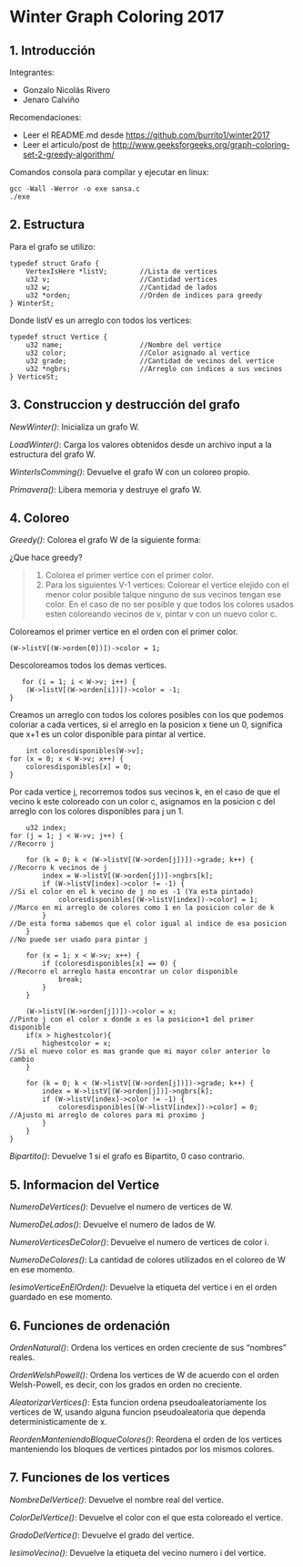 # Winter Graph Coloring 2017

## 1. Introducción ##

Integrantes:
* Gonzalo Nicolás Rivero
* Jenaro Calviño

Recomendaciones:
* Leer el README.md desde https://github.com/burrito1/winter2017
* Leer el articulo/post de http://www.geeksforgeeks.org/graph-coloring-set-2-greedy-algorithm/

Comandos consola para compilar y ejecutar en linux:

    gcc -Wall -Werror -o exe sansa.c
    ./exe


## 2. Estructura ##

Para el grafo se utilizo:

    typedef struct Grafo {
        VertexIsHere *listV;        //Lista de vertices
        u32 v;                      //Cantidad vertices
        u32 w;                      //Cantidad de lados
        u32 *orden;                 //Orden de indices para greedy
    } WinterSt;

Donde listV es un arreglo con todos los vertices:

    typedef struct Vertice {
        u32 name;                   //Nombre del vertice
        u32 color;                  //Color asignado al vertice
        u32 grade;                  //Cantidad de vecinos del vertice
        u32 *ngbrs;                 //Arreglo con indices a sus vecinos
    } VerticeSt;


## 3. Construccion y destrucción del grafo ##

_NewWinter()_: Inicializa un grafo W.

_LoadWinter()_: Carga los valores obtenidos desde un archivo input a la estructura del grafo W.

_WinterIsComming()_: Devuelve el grafo W con un coloreo propio.

_Primavera()_: Libera memoria y destruye el grafo W.


## 4. Coloreo ##

_Greedy()_: Colorea el grafo W de la siguiente forma:

¿Que hace greedy?
>1. Colorea el primer vertice con el primer color.
>2. Para los siguientes V-1 vertices: Colorear el vertice elejido con el menor color posible talque ninguno de sus vecinos tengan ese color. En el caso de no ser posible y que todos los colores usados esten coloreando vecinos de v, pintar v con un nuevo color c.

Coloreamos el primer vertice en el orden con el primer color.
    
    (W->listV[(W->orden[0])])->color = 1; 
    
Descoloreamos todos los demas vertices.

       for (i = 1; i < W->v; i++) {
        (W->listV[(W->orden[i])])->color = -1;
    }

Creamos un arreglo con todos los colores posibles con los que podemos coloriar a cada vertices, si el arreglo en la posicion x tiene un 0, significa que x+1 es un color disponible para pintar al vertice.

        int coloresdisponibles[W->v];
    for (x = 0; x < W->v; x++) {
        coloresdisponibles[x] = 0;
    }
    
Por cada vertice j, recorremos todos sus vecinos k, en el caso de que el vecino k este coloreado con un color c, asignamos en la posicion c del arreglo con los colores disponibles para j un 1.

        u32 index;
    for (j = 1; j < W->v; j++) {                                           //Recorro j
        
        for (k = 0; k < (W->listV[(W->orden[j])])->grade; k++) {           //Recorro k vecinos de j
            index = W->listV[(W->orden[j])]->ngbrs[k];
            if (W->listV[index]->color != -1) {                            //Si el color en el k vecino de j no es -1 (Ya esta pintado)
                coloresdisponibles[(W->listV[index])->color] = 1;          //Marco en mi arreglo de colores como 1 en la posicion color de k
            }                                                              //De esta forma sabemos que el color igual al indice de esa posicion
        }                                                                  //No puede ser usado para pintar j

        for (x = 1; x < W->v; x++) {
            if (coloresdisponibles[x] == 0) {                              //Recorro el arreglo hasta encontrar un color disponible
                break;
            }
        }

        (W->listV[(W->orden[j])])->color = x;                              //Pinto j con el color x donde x es la posicion+1 del primer disponible
        if(x > highestcolor){
            highestcolor = x;                                              //Si el nuevo color es mas grande que mi mayor color anterior lo cambio
        }

        for (k = 0; k < (W->listV[(W->orden[j])])->grade; k++) {
            index = W->listV[(W->orden[j])]->ngbrs[k];
            if (W->listV[index]->color != -1) {
                coloresdisponibles[(W->listV[index])->color] = 0;          //Ajusto mi arreglo de colores para mi proximo j
            }
        }
    }
    

_Bipartito()_: Devuelve 1 si el grafo es Bipartito, 0 caso contrario.


## 5. Informacion del Vertice ##

_NumeroDeVertices()_: Devuelve el numero de vertices de W.

_NumeroDeLados()_: Devuelve el numero de lados de W.

_NumeroVerticesDeColor()_: Devuelve el numero de vertices de color i.

_NumeroDeColores()_: La cantidad de colores utilizados en el coloreo de W en ese momento.

_IesimoVerticeEnElOrden()_: Devuelve la etiqueta del vertice i en el orden guardado en ese momento.

## 6. Funciones de ordenación ##

_OrdenNatural()_: Ordena los vertices en orden creciente de sus “nombres” reales.

_OrdenWelshPowell()_: Ordena los vertices de W de acuerdo con el orden Welsh-Powell, es decir, con los grados en orden
no creciente.

_AleatorizarVertices()_: Esta funcion ordena pseudoaleatoriamente los vertices de W, usando alguna funcion pseudoaleatoria que dependa deterministicamente de x. 

_ReordenManteniendoBloqueColores()_: Reordena el orden de los vertices manteniendo los bloques de vertices pintados por los mismos colores.


## 7. Funciones de los vertices ##

_NombreDelVertice()_: Devuelve el nombre real del vertice.

_ColorDelVertice()_: Devuelve el color con el que esta coloreado el vertice.

_GradoDelVertice()_: Devuelve el grado del vertice.

_IesimoVecino()_: Devuelve la etiqueta del vecino numero i del vertice.
